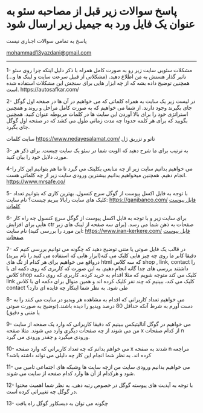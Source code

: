 <h1>پاسخ سوالات زیر قبل از مصاحبه سئو به عنوان یک فایل ورد به جیمیل زیر ارسال شود </h1>
<p>پاسخ به تمامی سوالات اجباری نیست</p>
<a href="mailto:mohammad13yazdani@gmail.com">mohammad13yazdani@gmail.com</a>
<hr>
1- مشکلات سئویی سایت زیر رو به صورت کامل همراه با ذکر دلیل اینکه چرا روی سئو تاثیر گذار هستش به من اطلاع دهید. (مشکلاتی از قبیل سرعت سایت و لینک ها و…) همچنین توضیح داده بشه که از چه ابزار هایی برای سنجش این مشکلات استفاده شده است.
https://autosafkar.com/

2- در لیست زیر یک سایت به همراه کلماتی که می خواهیم در آن ها در صفحه اول گوگل جای بگیرند وجود دارند. از شما می خواهیم که به صورت کامل مراحل و روند و همچنین استراتژی خود را برای بالا آوردن این سایت ها در کلمات مربوطه عنوان کنید. همچنین بگویید که برای هر کلمه حدودا چه مدت زمانی طول می کشد که در صفحه اول گوگل جای بگیرد.

سایت
کلمات
https://www.nedayesalamat.com/
تاتو و تزریق ژل



3- به ترتیب برای ما شرح دهید که الویت شما در سئو یک سایت چیست. برای ذکر هر مورد، دلایل خود را بیان کنید.

4-می خواهیم بدانیم سایت زیر از چه منابعی بکلینک می گیرد تا ما هم بتوانیم این کار را انجام دهیم. همچنین میخواهیم بدانیم بیشترین ورودی سایت زیر از چه کلماتی هست.
https://www.mrsafe.co/

5- با توجه به فایل اکسل پیوست از گوگل سرچ کنسول. بهترین کاری که بتوانیم تعداد کلیک های سایت رابالا ببریم چیست؟
نام سایت: https://ganjbanco.com/
<a href="https://docs.google.com/spreadsheets/d/1hnarrIyTQ47UErHeM-1DhZulV3zRnTGDxXse9mc_sEI/edit?usp=sharing">فایل پیوست کلمات</a>

6- برای سایت زیر و با توجه به فایل اکسل پیوست از گوگل سرچ کنسول چه راه کار هایی برای افزایش ctr صفحات به ذهن شما می رسد. (برای سه صفحه از لینک های زیر این مورد را بررسی کنید)
نام سایت: https://www.iran-kerkere.com/
<a href="https://docs.google.com/spreadsheets/d/1f6gvTsmnQFF5zomtLEDiQdD1E904uh_q7pqMW40B6T0/edit?usp=sharing">فایل پیوست صفحات</a>

7- در قالب یک فایل صوتی یا متنی توضیح دهید که چگونه می توانیم بررسی کنیم که دقیقا کابر ما روی چه چیز هایی کلیک می کنه(ابزار هایی که استفاده می کنید را نام ببرید) درواقع می خواهیم برای هر کدام از تگ های html که سه کلاس shop , link, contact را داشتند بررسی های جدا گانه انجام دهیم. به این صورت که کاربری که روی دکمه ای با کلاس shop کلیک می کند متوجه شویم که مثلا اقدام به خرید کرده. کاربری که روی دکمه link کلیک می کند، ببینیم که چند نفر کلیک کرده اند و همین منوال برای دکمه ای با کلاس contact طی شود. به نظر شما اینکار چه فایده ای دارد؟

8- می خواهیم تعداد کاربرانی که اقدام به مشاهده هر ویدیو در سایت می کنند را به دست آورم به شرط آنکه حداقل 80 درصد ویدیو را دیده باشند.(توضیح به صورت صوتی یا متنی و دقیق)

9- می خواهیم در گوگل آنالیتیکس ببینیم که دقیقا کاربرانی که وارد یک صفحه از سایت من می شوند از چه صفحات دیگری وارد می شوند. مثلا صفحه x از کدام صفحات n ورودی میگیرد و چقدر ورودی می گیرد.

10- می خواهم بدانم که چه تعداد کاربرانی که وارد صفحه x شدند به صفحه n مراجعه کرده اند. به نظر شما انجام این کار چه دلیلی می تواند داشته باشد؟

11- می خواهیم بدانیم ورودی سایت من ازچه سایت ها  وشبکه های اجتماعی تامین می شود و هرکدام از آن ها وارد کدام صفحه از سایت می شوند.

12- با توجه به آپدیت های پیوسته گوگل در خصوص رتبه دهی، به نظر شما اهمیت محتوا در گوگل چه تغییراتی کرده است.

13- چگونه می توان به دیسکاور گوگل راه یافت
